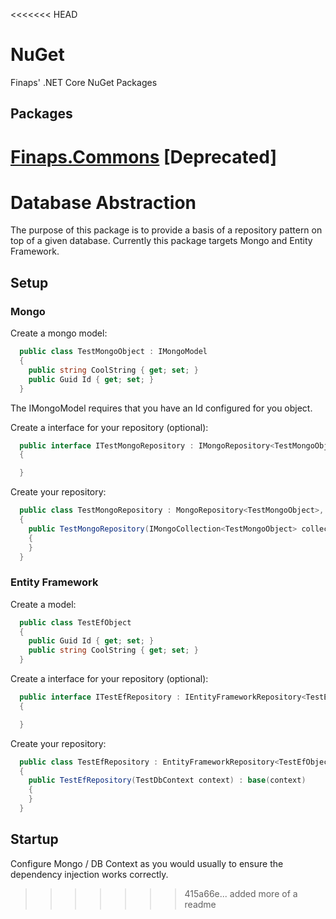 <<<<<<< HEAD
# NuGet

Finaps' .NET Core NuGet Packages

## Packages

[Finaps.Commons](https://github.com/Finaps/NuGet/tree/main/Finaps/Commons) [Deprecated] 
=======
# Database Abstraction

The purpose of this package is to provide a basis of a repository pattern on top of a given database.
Currently this package targets Mongo and Entity Framework.

## Setup

### Mongo

Create a mongo model:

```csharp
  public class TestMongoObject : IMongoModel
  {
    public string CoolString { get; set; }
    public Guid Id { get; set; }
  }
```

The IMongoModel requires that you have an Id configured for you object.

Create a interface for your repository (optional):

```csharp 
  public interface ITestMongoRepository : IMongoRepository<TestMongoObject>
  {

  }
```

Create your repository:


```csharp 
  public class TestMongoRepository : MongoRepository<TestMongoObject>, ITestMongoRepository
  {
    public TestMongoRepository(IMongoCollection<TestMongoObject> collection) : base(collection)
    {
    }
  }
```

### Entity Framework

Create a model:

```csharp
  public class TestEfObject
  {
    public Guid Id { get; set; }
    public string CoolString { get; set; }
  }
```

Create a interface for your repository (optional):

```csharp 
  public interface ITestEfRepository : IEntityFrameworkRepository<TestEfObject>
  {

  }
```

Create your repository:


```csharp 
  public class TestEfRepository : EntityFrameworkRepository<TestEfObject>, ITestEfRepository
  {
    public TestEfRepository(TestDbContext context) : base(context)
    {
    }
  }
```

## Startup

Configure Mongo / DB Context as you would usually to ensure the dependency injection works correctly.

>>>>>>> 415a66e... added more of a readme
